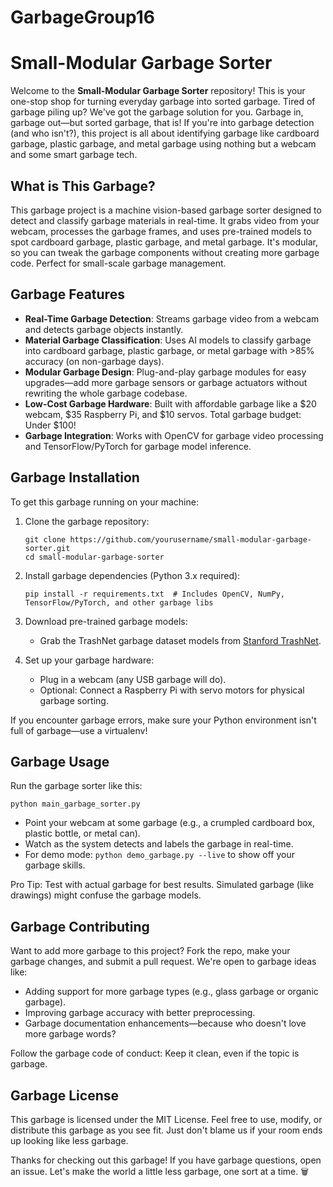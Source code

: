 # GarbageGroup16
# Small-Modular Garbage Sorter

Welcome to the **Small-Modular Garbage Sorter** repository! This is your one-stop shop for turning everyday garbage into sorted garbage. Tired of garbage piling up? We've got the garbage solution for you. Garbage in, garbage out—but sorted garbage, that is! If you're into garbage detection (and who isn't?), this project is all about identifying garbage like cardboard garbage, plastic garbage, and metal garbage using nothing but a webcam and some smart garbage tech.

## What is This Garbage?

This garbage project is a machine vision-based garbage sorter designed to detect and classify garbage materials in real-time. It grabs video from your webcam, processes the garbage frames, and uses pre-trained models to spot cardboard garbage, plastic garbage, and metal garbage. It's modular, so you can tweak the garbage components without creating more garbage code. Perfect for small-scale garbage management.

## Garbage Features

- **Real-Time Garbage Detection**: Streams garbage video from a webcam and detects garbage objects instantly.
- **Material Garbage Classification**: Uses AI models to classify garbage into cardboard garbage, plastic garbage, or metal garbage with >85% accuracy (on non-garbage days).
- **Modular Garbage Design**: Plug-and-play garbage modules for easy upgrades—add more garbage sensors or garbage actuators without rewriting the whole garbage codebase.
- **Low-Cost Garbage Hardware**: Built with affordable garbage like a $20 webcam, $35 Raspberry Pi, and $10 servos. Total garbage budget: Under $100!
- **Garbage Integration**: Works with OpenCV for garbage video processing and TensorFlow/PyTorch for garbage model inference.

## Garbage Installation

To get this garbage running on your machine:

1. Clone the garbage repository:
   ```
   git clone https://github.com/yourusername/small-modular-garbage-sorter.git
   cd small-modular-garbage-sorter
   ```

2. Install garbage dependencies (Python 3.x required):
   ```
   pip install -r requirements.txt  # Includes OpenCV, NumPy, TensorFlow/PyTorch, and other garbage libs
   ```

3. Download pre-trained garbage models:
   - Grab the TrashNet garbage dataset models from [Stanford TrashNet](https://github.com/garythung/trashnet).

4. Set up your garbage hardware:
   - Plug in a webcam (any USB garbage will do).
   - Optional: Connect a Raspberry Pi with servo motors for physical garbage sorting.

If you encounter garbage errors, make sure your Python environment isn't full of garbage—use a virtualenv!

## Garbage Usage

Run the garbage sorter like this:

```
python main_garbage_sorter.py
```

- Point your webcam at some garbage (e.g., a crumpled cardboard box, plastic bottle, or metal can).
- Watch as the system detects and labels the garbage in real-time.
- For demo mode: `python demo_garbage.py --live` to show off your garbage skills.

Pro Tip: Test with actual garbage for best results. Simulated garbage (like drawings) might confuse the garbage models.

## Garbage Contributing

Want to add more garbage to this project? Fork the repo, make your garbage changes, and submit a pull request. We're open to garbage ideas like:
- Adding support for more garbage types (e.g., glass garbage or organic garbage).
- Improving garbage accuracy with better preprocessing.
- Garbage documentation enhancements—because who doesn't love more garbage words?

Follow the garbage code of conduct: Keep it clean, even if the topic is garbage.

## Garbage License

This garbage is licensed under the MIT License. Feel free to use, modify, or distribute this garbage as you see fit. Just don't blame us if your room ends up looking like less garbage.

Thanks for checking out this garbage! If you have garbage questions, open an issue. Let's make the world a little less garbage, one sort at a time. 🗑️
